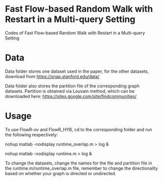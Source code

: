 # Fast Flow-based Random Walk with Restart in a Multi-query Setting
Codes of Fast Flow-based Random Walk with Restart in a Multi-query Setting

# Data
Data folder stores one dataset used in the paper, for the other datasets, download from https://snap.stanford.edu/data/

Data folder also stores the partition file of the corresponding graph datasets. Partition is obtained via Louvain method, which can be downloaded here: https://sites.google.com/site/findcommunities/

# Usage 
To use FlowR-ov and FlowR_HYB, cd to the corresponding folder and run the following respectively:

nohup matlab -nodisplay runtime_overlap.m > log &

nohup matlab -nodisplay runtime.m > log &

To change the datasets, change the names for the file and partition file in the runtime.m/runtime_overlap.m file, remember to change the directionality based on whether your graph is directed or undirected. 

